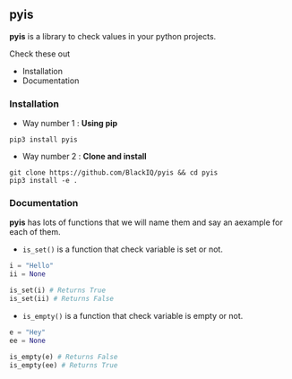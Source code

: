 ## pyis

**pyis** is a library to check values in your python projects.

Check these out

- Installation
- Documentation

### Installation

- Way number 1 : **Using pip**

```
pip3 install pyis
```

- Way number 2 : **Clone and install**

```
git clone https://github.com/BlackIQ/pyis && cd pyis
pip3 install -e .
```

### Documentation

**pyis** has lots of functions that we will name them and say an aexample for each of them.

- `is_set()` is a function that check variable is set or not.

```python
i = "Hello"
ii = None

is_set(i) # Returns True
is_set(ii) # Returns False
```

- `is_empty()` is a function that check variable is empty or not.

```python
e = "Hey"
ee = None

is_empty(e) # Returns False
is_empty(ee) # Returns True
```
